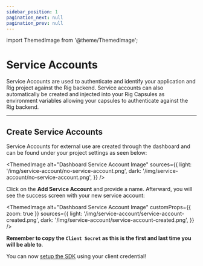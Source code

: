 ```yaml
---
sidebar_position: 1
pagination_next: null
pagination_prev: null
---
```


import ThemedImage from '@theme/ThemedImage';

# Service Accounts

Service Accounts are used to authenticate and identify your application and Rig project against the Rig backend. Service accounts can also automatically be created and injected into your Rig Capsules as environment variables allowing your capsules to authenticate against the Rig backend.
<hr class="solid" />

## Create Service Accounts

Service Accounts for external use are created through the dashboard and can be found under your project settings as seen below:

<ThemedImage
  alt="Dashboard Service Account Image"
  sources={{
    light: '/img/service-account/no-service-account.png',
    dark: '/img/service-account/no-service-account.png',
  }}
/>

Click on the **Add Service Account** and provide a name. Afterward, you will see the success screen with your new service account:

<ThemedImage
  alt="Dashboard Service Account Image"
  customProps={{
    zoom: true
  }}
  sources={{
    light: '/img/service-account/service-account-created.png',
    dark: '/img/service-account/service-account-created.png',
  }}
/>

**Remember to copy the `Client Secret` as this is the first and last time you will be able to**.

You can now [setup the SDK](/sdks) using your client credential!

